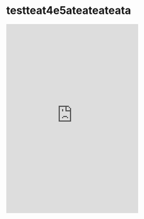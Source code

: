 # testteat4e5ateateateata

<iframe src="https://discordapp.com/widget?id=631072660872495104&theme=dark" width="350" height="500" allowtransparency="true" frameborder="0"></iframe>

